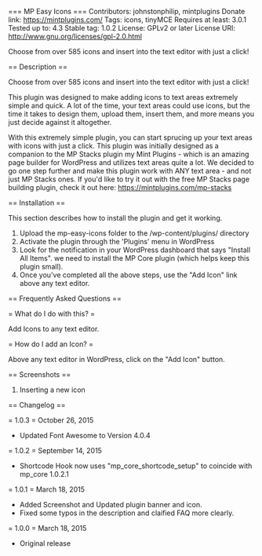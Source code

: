 === MP Easy Icons ===
Contributors: johnstonphilip, mintplugins
Donate link: https://mintplugins.com/
Tags: icons, tinyMCE
Requires at least: 3.0.1
Tested up to: 4.3
Stable tag: 1.0.2
License: GPLv2 or later
License URI: http://www.gnu.org/licenses/gpl-2.0.html

Choose from over 585 icons and insert into the text editor with just a click!

== Description ==

Choose from over 585 icons and insert into the text editor with just a click!

This plugin was designed to make adding icons to text areas extremely simple and quick. A lot of the time, your text areas could use icons, but the time it takes to design them, upload them, insert them, and more means you just decide against it altogether. 

With this extremely simple plugin, you can start sprucing up your text areas with icons with just a click. This plugin was initially designed as a companion to the MP Stacks plugin my Mint Plugins - which is an amazing page builder for WordPress and utilizes text areas quite a lot. We decided to go one step further and make this plugin work with ANY text area - and not just MP Stacks ones. If you'd like to try it out with the free MP Stacks page building plugin, check it out here: https://mintplugins.com/mp-stacks

== Installation ==

This section describes how to install the plugin and get it working.

1. Upload the mp-easy-icons folder to the /wp-content/plugins/ directory
2. Activate the plugin through the 'Plugins' menu in WordPress
3. Look for the notification in your WordPress dashboard that says "Install All Items". we need to install the MP Core plugin (which helps keep this plugin small).
4. Once you've completed all the above steps, use the "Add Icon" link above any text editor.

== Frequently Asked Questions ==

= What do I do with this?  =

Add Icons to any text editor.

= How do I add an Icon?  =

Above any text editor in WordPress, click on the "Add Icon" button.

== Screenshots ==

1. Inserting a new icon

== Changelog ==

= 1.0.3 = October 26, 2015
* Updated Font Awesome to Version 4.0.4

= 1.0.2 = September 14, 2015
* Shortcode Hook now uses "mp_core_shortcode_setup" to coincide with mp_core 1.0.2.1

= 1.0.1 = March 18, 2015
* Added Screenshot and Updated plugin banner and icon.
* Fixed some typos in the description and claified FAQ more clearly.

= 1.0.0 = March 18, 2015
* Original release
